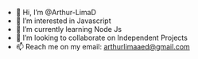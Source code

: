 - 👋 Hi, I’m @Arthur-LimaD
- 👀 I’m interested in Javascript
- 🌱 I’m currently learning Node Js
- 💞️ I’m looking to collaborate on Independent Projects
- 📫 Reach me on my email: arthurlimaaed@gmail.com

